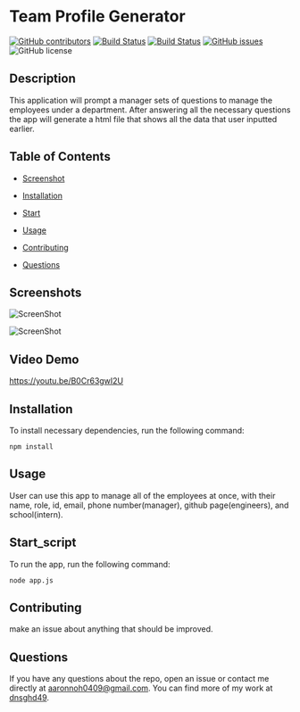 # Team Profile Generator
  [![GitHub contributors](https://img.shields.io/github/contributors/dnsghd49/connectTheCard.svg)](https://GitHub.com/dnsghd49/connectTheCard/graphs/contributors/)
  [![Build Status](https://img.shields.io/github/forks/dnsghd49/connectTheCard.svg)](https://github.com/dnsghd49/connectTheCard/network/)
  [![Build Status](https://img.shields.io/github/stars/dnsghd49/connectTheCard.svg)](https://github.com/dnsghd49/connectTheCard/)
  [![GitHub issues](https://img.shields.io/github/issues/dnsghd49/connectTheCard.svg)](https://GitHub.com/dnsghd49/connectTheCard/issues/)
  ![GitHub license](https://img.shields.io/badge/license-MIT-blue.svg)


## Description

This application will prompt a manager sets of questions to manage the employees under a department. After answering all the necessary questions the app will generate a html file that shows all the data that user inputted earlier.

## Table of Contents 

* [Screenshot](#screenshot)

* [Installation](#installation)

* [Start](#Start_script)

* [Usage](#usage)

* [Contributing](#contributing)

* [Questions](#questions)

## Screenshots

![ScreenShot](https://raw.github.com/dnsghd49/connectTheCard/main/screenshots/screenshot1.PNG)

![ScreenShot](https://raw.github.com/dnsghd49/connectTheCard/main/screenshots/screenshot.PNG)

## Video Demo

https://youtu.be/B0Cr63gwI2U

## Installation

To install necessary dependencies, run the following command:

```
npm install
```

## Usage

User can use this app to manage all of the employees at once, with their name, role, id, email, phone number(manager), github page(engineers), and school(intern).

## Start_script

To run the app, run the following command:

```
node app.js
```
  
## Contributing

make an issue about anything that should be improved.

## Questions

If you have any questions about the repo, open an issue or contact me directly at aaronnoh0409@gmail.com. You can find more of my work at [dnsghd49](https://github.com/dnsghd49/).
